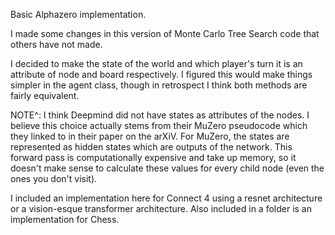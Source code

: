 Basic Alphazero implementation.

I made some changes in this version of Monte Carlo Tree Search code that others have not made.

I decided to make the state of the world and which player's turn it is an attribute of node and board 
respectively. I figured this would make things simpler in the agent class, though in retrospect I think
both methods are fairly equivalent.

NOTE^: I think Deepmind did not have states as attributes of the nodes. I believe this choice actually
stems from their MuZero pseudocode which they linked to in their paper on the arXiV. For MuZero, the
states are represented as hidden states which are outputs of the network. This forward pass is computationally
expensive and take up memory, so it doesn't make sense to calculate these values for every child node 
(even the ones you don't visit).

I included an implementation here for Connect 4 using a resnet architecture or a vision-esque transformer
architecture. Also included in a folder is an implementation for Chess.